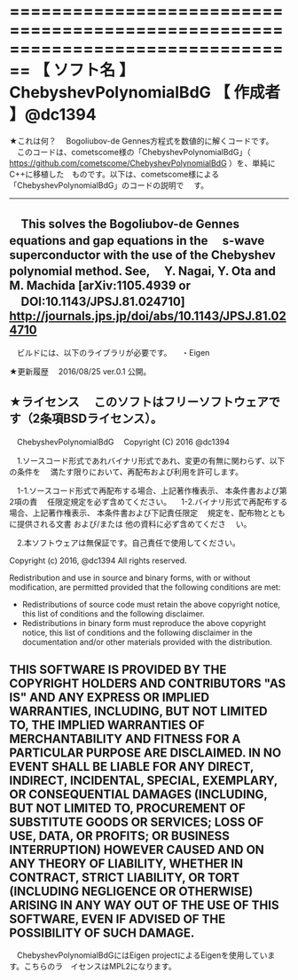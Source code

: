﻿================================================================================
【 ソフト名 】ChebyshevPolynomialBdG
【  作成者  】@dc1394
================================================================================

★これは何？
　Bogoliubov-de Gennes方程式を数値的に解くコードです。
　このコードは、cometscome様の「ChebyshevPolynomialBdG」（
　https://github.com/cometscome/ChebyshevPolynomialBdG ）を、単純にC++に移植した　ものです。以下は、cometscome様による「ChebyshevPolynomialBdG」のコードの説明で
　す。

--------------------------------------------------------------------------------
　This solves the Bogoliubov-de Gennes equations and gap equations in the
　s-wave superconductor with the use of the Chebyshev polynomial method. See, 
　Y. Nagai, Y. Ota and M. Machida [arXiv:1105.4939 or
　DOI:10.1143/JPSJ.81.024710] 
　http://journals.jps.jp/doi/abs/10.1143/JPSJ.81.024710
--------------------------------------------------------------------------------

　ビルドには、以下のライブラリが必要です。
　・Eigen

★更新履歴
　2016/08/25 ver.0.1   公開。

★ライセンス
　このソフトはフリーソフトウェアです（2条項BSDライセンス）。
--------------------------------------------------------------------------------
　ChebyshevPolynomialBdG
　Copyright (C) 2016 @dc1394

　1.ソースコード形式であれバイナリ形式であれ、変更の有無に関わらず、以下の条件を
　満たす限りにおいて、再配布および利用を許可します。

　1-1.ソースコード形式で再配布する場合、上記著作権表示、 本条件書および第2項の責
　任限定規定を必ず含めてください。
　1-2.バイナリ形式で再配布する場合、上記著作権表示、 本条件書および下記責任限定
　規定を、配布物とともに提供される文書 および/または 他の資料に必ず含めてくださ
　い。

　2.本ソフトウェアは無保証です。自己責任で使用してください。

  Copyright (c) 2016, @dc1394
  All rights reserved.

  Redistribution and use in source and binary forms, with or without
  modification, are permitted provided that the following conditions are met:
  * Redistributions of source code must retain the above copyright notice, 
    this list of conditions and the following disclaimer.
  * Redistributions in binary form must reproduce the above copyright notice, 
    this list of conditions and the following disclaimer in the documentation 
    and/or other materials provided with the distribution.

  THIS SOFTWARE IS PROVIDED BY THE COPYRIGHT HOLDERS AND CONTRIBUTORS "AS IS"
  AND
  ANY EXPRESS OR IMPLIED WARRANTIES, INCLUDING, BUT NOT LIMITED TO, THE IMPLIED
  WARRANTIES OF MERCHANTABILITY AND FITNESS FOR A PARTICULAR PURPOSE ARE
  DISCLAIMED. IN NO EVENT SHALL <COPYRIGHT HOLDER> BE LIABLE FOR ANY
  DIRECT, INDIRECT, INCIDENTAL, SPECIAL, EXEMPLARY, OR CONSEQUENTIAL DAMAGES
  (INCLUDING, BUT NOT LIMITED TO, PROCUREMENT OF SUBSTITUTE GOODS OR SERVICES;
  LOSS OF USE, DATA, OR PROFITS; OR BUSINESS INTERRUPTION) HOWEVER CAUSED AND
  ON ANY THEORY OF LIABILITY, WHETHER IN CONTRACT, STRICT LIABILITY, OR TORT
  (INCLUDING NEGLIGENCE OR OTHERWISE) ARISING IN ANY WAY OUT OF THE USE OF THIS
  SOFTWARE, EVEN IF ADVISED OF THE POSSIBILITY OF SUCH DAMAGE.
--------------------------------------------------------------------------------

　ChebyshevPolynomialBdGにはEigen projectによるEigenを使用しています。こちらのラ　イセンスはMPL2になります。
